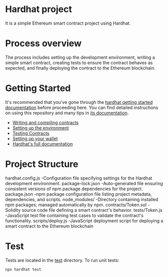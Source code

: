 # Hardhat project 
It is a simple Ethereum smart contract project using Hardhat.

# Process overview
The process includes setting up the development environment, writing 
a simple smart contract, creating tests to ensure the contract behaves 
as expected, and finally deploying the contract to the Ethereum blockchain.

# Getting Started 

It's recommended that you've gone through the [hardhat getting started documentation](https://hardhat.org/getting-started/) before proceeding here. 
You can find detailed instructions on using this repository and many tips in [its documentation](https://hardhat.org/tutorial).

- [Writing and compiling contracts](https://hardhat.org/tutorial/writing-and-compiling-contracts/)
- [Setting up the environment](https://hardhat.org/tutorial/setting-up-the-environment/)
- [Testing Contracts](https://hardhat.org/tutorial/testing-contracts/)
- [Setting up your wallet](https://hardhat.org/tutorial/boilerplate-project#how-to-use-it)
- [Hardhat's full documentation](https://hardhat.org/docs/)

# Project Structure

hardhat.config.js        -Configuration file specifying settings for the Hardhat development environment.
package-lock.json        -Auto-generated file ensuring consistent versions of npm package dependencies for the project.
package.json             -npm package configuration file listing project metadata, dependencies, and scripts.
node_modules/            -Directory containing installed npm packages; managed automatically by npm.
contracts/Token.sol      -Solidity source code file defining  a smart contract's behavior.
tests/Token.js           -JavaScript test file containing test cases to validate the contract's functionality.
scripts/deploy.js        -JavaScript deployment script for deploying a smart contract to the Ethereum blockchain

# Test
Tests are located in the [test](./test/) directory.
To run unit tests:

```
npx hardhat test
```


